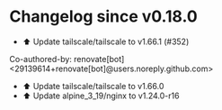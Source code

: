 # Changelog since v0.18.0
- ⬆️ Update tailscale/tailscale to v1.66.1 (#352)

Co-authored-by: renovate[bot] <29139614+renovate[bot]@users.noreply.github.com> 
- ⬆️ Update tailscale/tailscale to v1.66.0 
- ⬆️ Update alpine_3_19/nginx to v1.24.0-r16 
